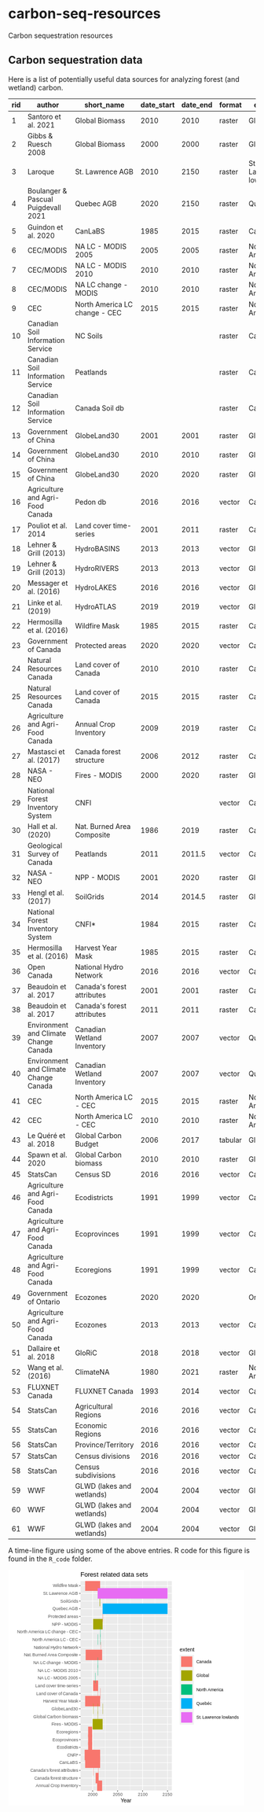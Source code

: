# carbon-seq-resources
Carbon sequestration resources
## Carbon sequestration data
Here is a list of potentially useful data sources for analyzing forest (and wetland) carbon.

|rid|author|short_name|date_start|date_end|format|extent| url_data|url_paper|
|-----|-----|-----|-----|-----|-----|-----|-----|-----|
|1|Santoro et al. 2021|Global Biomass|2010|2010|raster|Global|[data link](https://globbiomass.org/wp-content/uploads/GB_Maps/Globbiomass_global_dataset.html)|[paper link](https://doi.org/10.5194/essd-13-3927-2021)|
|2|Gibbs & Ruesch 2008|Global Biomass|2000|2000|raster|Global|[data link](https://data.ess-dive.lbl.gov/view/doi:10.15485/1463800)||
|3|Laroque|St. Lawrence AGB|2010|2150|raster|St. Lawrence lowlands|||
|4|Boulanger & Pascual Puigdevall 2021|Quebec AGB|2020|2150|raster|Quebéc||[paper link](https://doi.org/10.1007/s10980-021-01241-7)|
|5|Guindon et al. 2020|CanLaBS|1985|2015|raster|Canada|[data link](https://open.canada.ca/data/en/dataset/b1f61b7e-4ba6-4244-bc79-c1174f2f92cd)|[paper link](https://cdnsciencepub.com/doi/10.1139/cjfr-2020-0353)|
|6|CEC/MODIS|NA LC - MODIS 2005|2005|2005|raster|North America|[data link]( http://www.cec.org/files/atlas)||
|7|CEC/MODIS|NA LC - MODIS 2010|2010|2010|raster|North America|[data link]( http://www.cec.org/files/atlas)||
|8|CEC/MODIS|NA LC change - MODIS|2010|2010|raster|North America|[data link]( http://www.cec.org/files/atlas)||
|9|CEC|North America LC change - CEC|2015|2015|raster|North America|[data link]( http://www.cec.org/files/atlas)||
|10|Canadian Soil Information Service|NC Soils|||raster|Canada|[data link](https://sis.agr.gc.ca/cansis/interpretations/carbon/northerncircumpolar.zip)|[paper link](https://sis.agr.gc.ca/cansis/interpretations/carbon/index.html)|
|11|Canadian Soil Information Service|Peatlands|||raster|Canada|[data link](https://sis.agr.gc.ca/cansis/interpretations/carbon/peatlandofCanada.zip)|[paper link](https://sis.agr.gc.ca/cansis/interpretations/carbon/index.html)|
|12|Canadian Soil Information Service|Canada Soil db|||raster|Canada|[data link](https://sis.agr.gc.ca/cansis/interpretations/carbon/soilcarbonofCanada.zip)|[paper link](https://sis.agr.gc.ca/cansis/interpretations/carbon/index.html)|
|13|Government of China|GlobeLand30|2001|2001|raster|Global|[data link](http://www.globallandcover.com/Page/EN_sysFrame/dataIntroduce.html?columnID=81&head=references&para=references&type=data)|[paper link](https://www.nature.com/articles/514434c)|
|14|Government of China|GlobeLand30|2010|2010|raster|Global|[data link](http://www.globallandcover.com/Page/EN_sysFrame/dataIntroduce.html?columnID=81&head=references&para=references&type=data)|[paper link](https://www.nature.com/articles/514434c)|
|15|Government of China|GlobeLand30|2020|2020|raster|Global|[data link](http://www.globallandcover.com/Page/EN_sysFrame/dataIntroduce.html?columnID=81&head=references&para=references&type=data)||
|16|Agriculture and Agri-Food Canada|Pedon db|2016|2016|vector|Canada|[data link](https://open.canada.ca/data/en/dataset/6457fad6-b6f5-47a3-9bd1-ad14aea4b9e0)||
|17|Pouliot et al. 2014|Land cover time-series|2001|2011|raster|Canada||[paper link](https://doi.org/10.1016/j.rse.2013.10.004)|
|18|Lehner & Grill (2013) |HydroBASINS|2013|2013|vector|Global|[data link](https://www.hydrosheds.org/page/hydrobasins)|[paper link](https://doi.org/10.1002/hyp.9740)|
|19|Lehner & Grill (2013) |HydroRIVERS|2013|2013|vector|Global|[data link](https://www.hydrosheds.org/page/hydrorivers)|[paper link](https://doi.org/10.1002/hyp.9740)|
|20|Messager et al. (2016)|HydroLAKES|2016|2016|vector|Global|[data link](https://www.hydrosheds.org/page/hydrolakes)|[paper link](https://www.nature.com/articles/ncomms13603)|
|21|Linke et al. (2019)|HydroATLAS|2019|2019|vector|Global|[data link](https://figshare.com/articles/dataset/HydroATLAS_version_1_0/9890531)|[paper link](https://www.nature.com/articles/s41597-019-0300-6)|
|22|Hermosilla et al. (2016)|Wildfire Mask|1985|2015|raster|Canada|[data link](https://www.tandfonline.com/doi/full/10.1080/17538947.2016.1187673)||
|23|Government of Canada|Protected areas|2020|2020|vector|Canada|[data link](https://www.canada.ca/en/environment-climate-change/services/national-wildlife-areas/protected-conserved-areas-database.html)||
|24|Natural Resources Canada |Land cover of Canada|2010|2010|raster|Canada|[data link](https://open.canada.ca/data/en/dataset/c688b87f-e85f-4842-b0e1-a8f79ebf1133)||
|25|Natural Resources Canada |Land cover of Canada|2015|2015|raster|Canada|[data link](https://open.canada.ca/data/en/dataset/4e615eae-b90c-420b-adee-2ca35896caf6)||
|26|Agriculture and Agri-Food Canada |Annual Crop Inventory|2009|2019|raster|Canada|[data link](https://www.agr.gc.ca/atlas/data_donnees/agr/annualCropInventory/tif/2019/)||
|27|Mastasci et al. (2017)|Canada forest structure|2006|2012|raster|Canada||[paper link](https://www.sciencedirect.com/science/article/pii/S0034425718303572)|
|28|NASA - NEO|Fires - MODIS|2000|2020|raster|Global|[data link](https://earthobservatory.nasa.gov/global-maps/MOD14A1_M_FIRE)||
|29|National Forest Inventory System|CNFI|||vector|Canada|||
|30|Hall et al. (2020)|Nat. Burned Area Composite|1986|2019|raster|Canada||[paper link](https://www.publish.csiro.au/wf/WF19201)|
|31|Geological Survey of Canada|Peatlands|2011|2011.5|vector|Canada|[data link](https://geoscan.nrcan.gc.ca/starweb/geoscan/servlet.starweb?path=geoscan/fulle.web&search1=R=288786)||
|32|NASA - NEO|NPP - MODIS|2001|2020|raster|Global|[data link](https://lpdaac.usgs.gov/products/mod17a3hv006/)||
|33|Hengl et al. (2017)|SoilGrids|2014|2014.5|raster|Global|[data link](https://journals.plos.org/plosone/article?id=10.1371/journal.pone.0169748)|[paper link](https://soilgrids.org/)|
|34|National Forest Inventory System|CNFI*|1984|2015|raster|Canada|[data link](https://opendata.nfis.org/mapserver/nfis-change_eng.html)||
|35|Hermosilla et al. (2016)|Harvest Year Mask|1985|2015|raster|Canada|[data link](https://opendata.nfis.org/mapserver/nfis-change_eng.html)|[paper link](https://www.tandfonline.com/doi/full/10.1080/17538947.2016.1187673)|
|36|Open Canada|National Hydro Network|2016|2016|vector|Canada|[data link](https://open.canada.ca/data/en/dataset/a4b190fe-e090-4e6d-881e-b87956c07977)||
|37|Beaudoin et al. 2017|Canada's forest attributes|2001|2001|raster|Canada|[data link](https://ftp.maps.canada.ca/pub/nrcan_rncan/Forests_Foret/canada-forests-attributes_attributs-forests-canada/)|[paper link](https://cdnsciencepub.com/doi/10.1139/cjfr-2017-0184)|
|38|Beaudoin et al. 2017|Canada's forest attributes|2011|2011|raster|Canada|[data link](https://open.canada.ca/data/en/dataset/ec9e2659-1c29-4ddb-87a2-6aced147a990)|[paper link](https://cdnsciencepub.com/doi/10.1139/cjfr-2017-0184)|
|39|Environment and Climate Change Canada|Canadian Wetland Inventory|2007|2007|vector|Quebéc|[data link](https://open.canada.ca/data/en/dataset/2381fe32-653c-431b-b520-a85b2396e377)||
|40|Environment and Climate Change Canada|Canadian Wetland Inventory|2007|2007|vector|Quebéc|[data link](https://open.canada.ca/data/en/dataset/09f46d71-6feb-4f8f-8eb5-a58a58b06af5)||
|41|CEC|North America LC - CEC|2015|2015|raster|North America|[data link]( http://www.cec.org/files/atlas)||
|42|CEC|North America LC - CEC|2010|2010|raster|North America|[data link]( http://www.cec.org/files/atlas)||
|43|Le Quéré et al. 2018|Global Carbon Budget|2006|2017|tabular|Global||[paper link](https://www.icos-cp.eu/science-and-impact/global-carbon-budget/2017)|
|44|Spawn et al. 2020|Global Carbon biomass|2010|2010|raster|Global|[data link](https://daac.ornl.gov/cgi-bin/dsviewer.pl?ds_id=1763)|[paper link](https://www.nature.com/articles/s41597-020-0444-4)|
|45|StatsCan|Census SD|2016|2016|vector|Canada|[data link](https://www12.statcan.gc.ca/census-recensement/2011/geo/bound-limit/bound-limit-2016-eng.cfm)||
|46|Agriculture and Agri-Food Canada |Ecodistricts|1991|1999|vector|Canada|[data link](https://open.canada.ca/data/en/dataset/fe9fd41c-1f67-4bc5-809d-05b62986b26b)||
|47|Agriculture and Agri-Food Canada |Ecoprovinces|1991|1999|vector|Canada|[data link](https://open.canada.ca/data/en/dataset/98fa7335-fbfe-4289-9a0e-d6bf3874b424)||
|48|Agriculture and Agri-Food Canada |Ecoregions|1991|1999|vector|Canada|[data link](https://open.canada.ca/data/en/dataset/ade80d26-61f5-439e-8966-73b352811fe6)||
|49|Government of Ontario|Ecozones|2020|2020||Ontario|[data link](https://open.canada.ca/data/en/dataset/092130fc-7eed-480e-9dee-f0c564ba11df)||
|50|Agriculture and Agri-Food Canada|Ecozones|2013|2013|vector|Canada|[data link](https://open.canada.ca/data/en/dataset/7ad7ea01-eb23-4824-bccc-66adb7c5bdf8)||
|51|Dallaire et al. 2018|GloRiC|2018|2018|vector|Global|[data link](https://www.hydrosheds.org/page/gloric)|[paper link](https://iopscience.iop.org/article/10.1088/1748-9326/aad8e9)|
|52|Wang et al. (2016)|ClimateNA|1980|2021|raster|North America|[data link](https://sites.ualberta.ca/~ahamann/data/climatena.html)|[paper link](https://journals.plos.org/plosone/article?id=10.1371/journal.pone.0156720)|
|53|FLUXNET Canada|FLUXNET Canada|1993|2014|vector|Canada|[data link](https://daac.ornl.gov/cgi-bin/dsviewer.pl?ds_id=1335)|[paper link](https://daac.ornl.gov/FLUXNET/guides/FLUXNET_Canada.html)|
|54|StatsCan|Agricultural Regions|2016|2016|vector|Canada|[data link](https://www12.statcan.gc.ca/census-recensement/2011/geo/bound-limit/bound-limit-2016-eng.cfm)||
|55|StatsCan|Economic Regions|2016|2016|vector|Canada|[data link](https://www12.statcan.gc.ca/census-recensement/2011/geo/bound-limit/bound-limit-2016-eng.cfm)||
|56|StatsCan|Province/Territory|2016|2016|vector|Canada|[data link](https://www12.statcan.gc.ca/census-recensement/2011/geo/bound-limit/bound-limit-2016-eng.cfm)||
|57|StatsCan|Census divisions|2016|2016|vector|Canada|[data link](https://www12.statcan.gc.ca/census-recensement/2011/geo/bound-limit/bound-limit-2016-eng.cfm)||
|58|StatsCan|Census subdivisions|2016|2016|vector|Canada|[data link](https://www12.statcan.gc.ca/census-recensement/2011/geo/bound-limit/bound-limit-2016-eng.cfm)||
|59|WWF|GLWD (lakes and wetlands)|2004|2004|vector|Global|[data link](https://www.worldwildlife.org/publications/global-lakes-and-wetlands-database-large-lake-polygons-level-1)||
|60|WWF|GLWD (lakes and wetlands)|2004|2004|vector|Global|[data link](https://www.worldwildlife.org/publications/global-lakes-and-wetlands-database-small-lake-polygons-level-2)||
|61|WWF|GLWD (lakes and wetlands)|2004|2004|vector|Global|[data link](https://www.worldwildlife.org/publications/global-lakes-and-wetlands-database-lakes-and-wetlands-grid-level-3)||




A time-line figure using some of the above entries. R code for this figure is found in the `R_code` folder.

![Forest related data time-line](./images/forest_data_sets1.png "Forest related data time-line")
